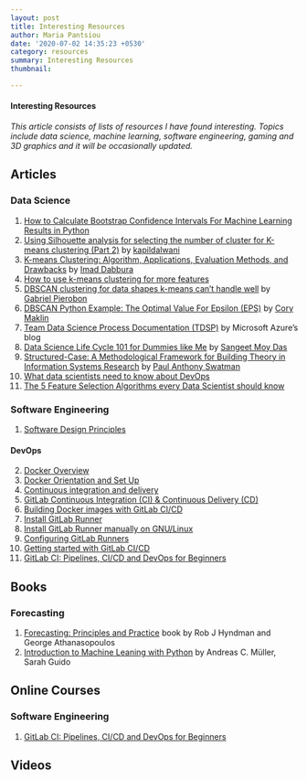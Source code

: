 ```yaml
---
layout: post
title: Interesting Resources
author: Maria Pantsiou
date: '2020-07-02 14:35:23 +0530'
category: resources
summary: Interesting Resources
thumbnail:

---
```


#### Interesting Resources

*This article consists of lists of resources I have found interesting. Topics include data science, machine learning, software engineering, gaming and 3D graphics and it will be occasionally updated.*

## Articles
### Data Science
1. [How to Calculate Bootstrap Confidence Intervals For Machine Learning Results in Python](https://machinelearningmastery.com/calculate-bootstrap-confidence-intervals-machine-learning-results-python/)
2. [Using Silhouette analysis for selecting the number of cluster for K-means clustering (Part 2)](https://kapilddatascience.wordpress.com/2015/11/10/using-silhouette-analysis-for-selecting-the-number-of-cluster-for-k-means-clustering/) by [kapildalwani](https://kapilddatascience.wordpress.com/author/kapildalwani/)
3. [K-means Clustering: Algorithm, Applications, Evaluation Methods, and Drawbacks](https://towardsdatascience.com/k-means-clustering-algorithm-applications-evaluation-methods-and-drawbacks-aa03e644b48a) by [Imad Dabbura](https://towardsdatascience.com/@ImadPhd)
4. [How to use k-means clustering for more features](https://stackoverflow.com/questions/54861453/how-to-use-k-means-clustering-for-more-features/54864391)
5. [DBSCAN clustering for data shapes k-means can’t handle well](https://towardsdatascience.com/dbscan-clustering-for-data-shapes-k-means-cant-handle-well-in-python-6be89af4e6ea) by [Gabriel Pierobon](https://towardsdatascience.com/@gabrielpierobon)
6. [DBSCAN Python Example: The Optimal Value For Epsilon (EPS)](https://towardsdatascience.com/machine-learning-clustering-dbscan-determine-the-optimal-value-for-epsilon-eps-python-example-3100091cfbc) by [Cory Maklin](https://towardsdatascience.com/@corymaklin)
7. [Team Data Science Process Documentation (TDSP)](https://docs.microsoft.com/en-us/azure/machine-learning/team-data-science-process/overview) by Microsoft Azure’s blog
8. [Data Science Life Cycle 101 for Dummies like Me](https://towardsdatascience.com/data-science-life-cycle-101-for-dummies-like-me-e66b47ad8d8f#:~:text=I%27ll%20give%20a%20brief,be%20useful%20in%20my%20experience.) by [Sangeet Moy Das](https://towardsdatascience.com/@sangeet.das)
9.  [Structured-Case: A Methodological Framework for Building Theory in Information Systems Research](https://www.researchgate.net/publication/221407650_Structured-Case_A_Methodological_Framework_for_Building_Theory_in_Information_Systems_Research) by [Paul Anthony Swatman](https://www.researchgate.net/profile/Paul_Swatman)
10. [What data scientists need to know about DevOps](https://towardsdatascience.com/what-data-scientists-need-to-know-about-devops-2f8bc6660284)
11. [The 5 Feature Selection Algorithms every Data Scientist should know](https://towardsdatascience.com/the-5-feature-selection-algorithms-every-data-scientist-need-to-know-3a6b566efd2)


### Software Engineering
1. [Software Design Principles](https://medium.com/@amarthkr66/software-design-principles-6d2813e12096)

#### DevOps
2. [Docker Overview](https://docs.docker.com/get-started/overview/)
3. [Docker Orientation and Set Up](https://docs.docker.com/get-started/)
4. [Continuous integration and delivery](https://about.gitlab.com/ci-cd/)
5. [GitLab Continuous Integration (CI) & Continuous Delivery (CD)](https://about.gitlab.com/stages-devops-lifecycle/continuous-integration/)
6. [Building Docker images with GitLab CI/CD ](https://docs.gitlab.com/ee/ci/docker/using_docker_build.html)
7. [Install GitLab Runner](https://docs.gitlab.com/runner/install/)
8. [Install GitLab Runner manually on GNU/Linux](https://docs.gitlab.com/runner/install/linux-manually.html)
9. [Configuring GitLab Runners](https://docs.gitlab.com/ee/ci/runners/)
10. [Getting started with GitLab CI/CD](https://docs.gitlab.com/ee/ci/quick_start/)
11. [GitLab CI: Pipelines, CI/CD and DevOps for Beginners](https://www.udemy.com/course/gitlab-ci-pipelines-ci-cd-and-devops-for-beginners/)

## Books
### Forecasting
1. [Forecasting: Principles and Practice](https://otexts.com/fpp2/) book by Rob J Hyndman and George Athanasopoulos
2. [Introduction to Machine Leaning with Python](https://www.oreilly.com/library/view/introduction-to-machine/9781449369880/) by Andreas C. Müller, Sarah Guido

## Online Courses
### Software Engineering
1. [GitLab CI: Pipelines, CI/CD and DevOps for Beginners](https://www.udemy.com/course/gitlab-ci-pipelines-ci-cd-and-devops-for-beginners/)

## Videos
